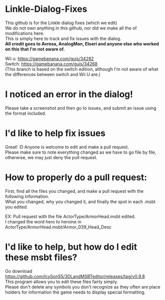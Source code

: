 # Linkle-Dialog-Fixes
This github is for the Linkle dialog fixes (which we edit)<br>
We do not own anything in this github, nor did we make all the of modifications here.<br>
This is simply here to track and fix issues with the dialog.<br>
**All credit goes to Avresa, AnalogMan, Eloeri and anyone else who worked on this that I'm not aware of.**<br>

Wii u: https://gamebanana.com/guis/34282<br>
Switch: https://gamebanana.com/guis/34268<br>
(This branch is based on the switch edition, although I'm not aware of what the differences between switch and Wii U are.)<br>

# I noticed an error in the dialog!
Please take a screenshot and then go to issues, and submit an issue using the format included.<br>

# I'd like to help fix issues
Great! :D Anyone is welcome to edit and make a pull request.<br>
Please make sure to note everything changed as we have to go file by file, otherwise, we may just deny the pull request.<br>

# How to properly do a pull request:
First, find all the files you changed, and make a pull request with the following information.<br>
What you changed, why you changed it, and finally the spot in each .msbt you edited.<br>

EX: 
Pull request with the file ActorType/ArmorHead.msbt edited.<br>
I changed the word hero to heroine in ActorType/ArmorHead.msbt/Armor_039_Head_Desc<br>


# I'd like to help, but how do I edit these msbt files?
Go download https://github.com/IcySon55/3DLandMSBTeditor/releases/tag/v0.9.8<br>
This program allows you to edit these files fairly simply.<br>
Please don't delete any symbols you don't recognize as they often are place holders for information the game needs to display special formatting.<br>
